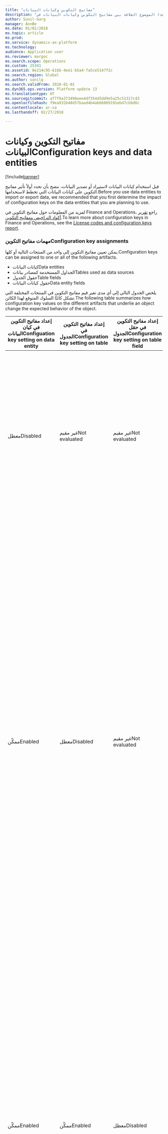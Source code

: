 ```yaml
---
title: "مفاتيح التكوين وكيانات البيانات"
description: "يوضح هذا الموضوع العلاقة بين مفاتيح التكوين وكيانات البيانات في Microsoft Dynamics 365 for Finance and Operations،‏ Enterprise edition."
author: Sunil-Garg
manager: AnnBe
ms.date: 01/01/2018
ms.topic: article
ms.prod: 
ms.service: dynamics-ax-platform
ms.technology: 
audience: Application user
ms.reviewer: margoc
ms.search.scope: Operations
ms.custom: 25341
ms.assetid: 8e214c95-616b-4ee1-b5a4-fa5ce5147f2c
ms.search.region: Global
ms.author: sunilg
ms.search.validFrom: 2018-01-01
ms.dyn365.ops.version: Platform update 13
ms.translationtype: HT
ms.sourcegitcommit: af7f9a373496eee4df354d5dd9e5a25c51317c43
ms.openlocfilehash: f9ea932b48d57baad4b4ab66069191ebd7cbbd6c
ms.contentlocale: ar-sa
ms.lasthandoff: 02/27/2018

---
```


# <a name="configuration-keys-and-data-entities"></a><span data-ttu-id="deb73-103">مفاتيح التكوين وكيانات البيانات</span><span class="sxs-lookup"><span data-stu-id="deb73-103">Configuration keys and data entities</span></span>

[!include[banner](../includes/banner.md)]

<span data-ttu-id="deb73-104">قبل استخدام كيانات البيانات لاستيراد أو تصدير البيانات، ننصح بأن تحدد أولاً تأثير مفاتيح التكوين على كيانات البيانات التي تخطط لاستخدامها.</span><span class="sxs-lookup"><span data-stu-id="deb73-104">Before you use data entities to import or export data, we recommended that you first determine the impact of configuration keys on the data entities that you are planning to use.</span></span> 

<span data-ttu-id="deb73-105">لمزيد من المعلومات حول مفاتيح التكوين في Finance and Operations، راجع [تقرير أكواد التراخيص ومفاتيح التكوين](../sysadmin/license-codes-configuration-keys-report.md).</span><span class="sxs-lookup"><span data-stu-id="deb73-105">To learn more about configuration keys in Finance and Operations, see the [License codes and configuration keys report](../sysadmin/license-codes-configuration-keys-report.md).</span></span>

### <a name="configuration-key-assignments"></a><span data-ttu-id="deb73-106">مهمات مفاتيح التكوين</span><span class="sxs-lookup"><span data-stu-id="deb73-106">Configuration key assignments</span></span>
<span data-ttu-id="deb73-107">يمكن تعيين مفاتيح التكوين إلى واحد من المنتجات التالية أو كلها.</span><span class="sxs-lookup"><span data-stu-id="deb73-107">Configuration keys can be assigned to one or all of the following artifacts.</span></span>
-   <span data-ttu-id="deb73-108">كيانات البيانات</span><span class="sxs-lookup"><span data-stu-id="deb73-108">Data entities</span></span>
-   <span data-ttu-id="deb73-109">الجداول المستخدمة كمصادر بيانات</span><span class="sxs-lookup"><span data-stu-id="deb73-109">Tables used as data sources</span></span>
-   <span data-ttu-id="deb73-110">حقول الجدول</span><span class="sxs-lookup"><span data-stu-id="deb73-110">Table fields</span></span>
-   <span data-ttu-id="deb73-111">حقول كيانات البيانات</span><span class="sxs-lookup"><span data-stu-id="deb73-111">Data entity fields</span></span>

<span data-ttu-id="deb73-112">يلخص الجدول التالي إلى أي مدى تغير قيم مفاتيح التكوين في المنتجات المختلفة التي تشكل كائنًا السلوك المتوقع لهذا الكائن.</span><span class="sxs-lookup"><span data-stu-id="deb73-112">The following table summarizes how configuration key values on the different artifacts that underlie an object change the expected behavior of the object.</span></span>

| <span data-ttu-id="deb73-113">إعداد مفاتيح التكوين في كيان البيانات</span><span class="sxs-lookup"><span data-stu-id="deb73-113">Configuation key setting on data entity</span></span> | <span data-ttu-id="deb73-114">إعداد مفاتيح التكوين في الجدول</span><span class="sxs-lookup"><span data-stu-id="deb73-114">Configuration key setting on table</span></span> | <span data-ttu-id="deb73-115">إعداد مفاتيح التكوين في حقل الجدول</span><span class="sxs-lookup"><span data-stu-id="deb73-115">Configuration key setting on table field</span></span> | <span data-ttu-id="deb73-116">مفتاح التكوين في حقل كيان البيانات</span><span class="sxs-lookup"><span data-stu-id="deb73-116">Configuration key on data entity field</span></span> | <span data-ttu-id="deb73-117">السلوك المتوقع</span><span class="sxs-lookup"><span data-stu-id="deb73-117">Expected behavior</span></span>                                                                                                                                                                                                                                                                                                                                                                                                                                                                                                                                         |
|-----------------------------------|-----------------------------|-----------------------------------|---------------------------------|-----------------------------------------------------------------------------------------------------------------------------------------------------------------------------------------------------------------------------------------------------------------------------------------------------------------------------------------------------------------------------------------------------------------------------------------------------------------------------------------------------------------------------------------------------------|
| <span data-ttu-id="deb73-118">معطل</span><span class="sxs-lookup"><span data-stu-id="deb73-118">Disabled</span></span>                          | <span data-ttu-id="deb73-119">غير مقيم</span><span class="sxs-lookup"><span data-stu-id="deb73-119">Not evaluated</span></span>               | <span data-ttu-id="deb73-120">غير مقيم</span><span class="sxs-lookup"><span data-stu-id="deb73-120">Not evaluated</span></span>                     | <span data-ttu-id="deb73-121">غير مقيم</span><span class="sxs-lookup"><span data-stu-id="deb73-121">Not evaluated</span></span>                   | <span data-ttu-id="deb73-122">إذا تم تعطيل مفتاح التكوين الخاص بكيان بيانات، فلن يعمل كيان البيانات.</span><span class="sxs-lookup"><span data-stu-id="deb73-122">If the configuration key for the data entity is disabled, the data entity will not be functional.</span></span> <span data-ttu-id="deb73-123">لا يهم ما إذا تم تمكين أو تعطيل مفاتيح التكوين في الجداول والحقول الأساسية.</span><span class="sxs-lookup"><span data-stu-id="deb73-123">It does not matter whether the configuration keys in the underlying tables and fields are enabled or disabled.</span></span>                                                                                                                                                                                                                                                                                                                                          |
| <span data-ttu-id="deb73-124">ممكّن</span><span class="sxs-lookup"><span data-stu-id="deb73-124">Enabled</span></span>                           | <span data-ttu-id="deb73-125">معطل</span><span class="sxs-lookup"><span data-stu-id="deb73-125">Disabled</span></span>                    | <span data-ttu-id="deb73-126">غير مقيم</span><span class="sxs-lookup"><span data-stu-id="deb73-126">Not evaluated</span></span>                     | <span data-ttu-id="deb73-127">غير مقيم</span><span class="sxs-lookup"><span data-stu-id="deb73-127">Not evaluated</span></span>                   | <span data-ttu-id="deb73-128">إذا تم تمكين مفتاح التكوين الخاص بكيان بيانات، يتحقق إطار عمل إدارة البيانات من مفتاح التكوين في كل جدول من الجداول الأساسية.</span><span class="sxs-lookup"><span data-stu-id="deb73-128">If the configuration key for a data entity is enabled, the data management framework checks the configuration key on each of the underlying tables.</span></span> <span data-ttu-id="deb73-129">إذا تم تعطيل مفتاح التكوين الخاص بجدول، فلن يتوفر هذا الجدول في كيان البيانات الخاص باستخدام الوظائف.</span><span class="sxs-lookup"><span data-stu-id="deb73-129">If the configuration key for a table is disabled, that table will not be available in the data entity for functional use.</span></span> <span data-ttu-id="deb73-130">إذا تم تعطيل مفتاح تكوين جدول، لا يتم تقييم إعدادات مفاتيح تكوين كيان البيانات والجدول.</span><span class="sxs-lookup"><span data-stu-id="deb73-130">If a table's configuration key is disabled, the table and data entity configuration key settings are not evaluated.</span></span> <span data-ttu-id="deb73-131">إذا تم تعطيل مفتاح تكوين الجدول الرئيسي في الكيان، فسيعمل النظام كما لو أنه تم تعطيل مفتاح تكوين الكيان.</span><span class="sxs-lookup"><span data-stu-id="deb73-131">If the primary table in the entity has its configuration key disabled, then the system will act as though the entity’s configuration key were disabled.</span></span> |
| <span data-ttu-id="deb73-132">ممكّن</span><span class="sxs-lookup"><span data-stu-id="deb73-132">Enabled</span></span>                           | <span data-ttu-id="deb73-133">ممكّن</span><span class="sxs-lookup"><span data-stu-id="deb73-133">Enabled</span></span>                     | <span data-ttu-id="deb73-134">معطل</span><span class="sxs-lookup"><span data-stu-id="deb73-134">Disabled</span></span>                          | <span data-ttu-id="deb73-135">غير مقيم</span><span class="sxs-lookup"><span data-stu-id="deb73-135">Not evaluated</span></span>                   | <span data-ttu-id="deb73-136">إذا تم تمكين مفتاح التكوين الخاص بكيان بيانات، ويتم تمكين مفاتيح تكوين الجداول الأساسية، فسيتحقق إطار إدارة البيانات من مفتاح التكوين الخاص بالحقول الموجودة في الجداول.</span><span class="sxs-lookup"><span data-stu-id="deb73-136">If the configuration key for a data entity is enabled, and the underlying tables configuration keys are enabled, the data management framework will check the configuration key on of the fields in the tables.</span></span> <span data-ttu-id="deb73-137">إذا تم تعطيل مفتاح التكوين الخاص بحقل، فلن يتوفر هذا الحقل في كيان البيانات لاستخدام الوظائف حتى إذا تم تمكين مفتاح تكوين كيان البيانات المناسب.</span><span class="sxs-lookup"><span data-stu-id="deb73-137">If the configuration key for a field is disabled, that field will not be available in the data entity for functional use even if the corresponding data entity field has the configuration key enabled.</span></span>                                                                                                                                   |
| <span data-ttu-id="deb73-138">ممكّن</span><span class="sxs-lookup"><span data-stu-id="deb73-138">Enabled</span></span>                           | <span data-ttu-id="deb73-139">ممكّن</span><span class="sxs-lookup"><span data-stu-id="deb73-139">Enabled</span></span>                     | <span data-ttu-id="deb73-140">ممكّن</span><span class="sxs-lookup"><span data-stu-id="deb73-140">Enabled</span></span>                           | <span data-ttu-id="deb73-141">معطل</span><span class="sxs-lookup"><span data-stu-id="deb73-141">Disabled</span></span>                        | <span data-ttu-id="deb73-142">إذا تم تمكين مفتاح التكوين على جميع المستويات الأخرى، إلا أنه لم يتم تمكين مفتاح تكوين حقل الكيان، فلن يتوفر الحقل للاستخدام في كيان البيانات.</span><span class="sxs-lookup"><span data-stu-id="deb73-142">If the configuration key is enabled at all other levels, but the entity field configuration key is not enabled, then the field will not be available for use in the data entity.</span></span>                                                                                                                                                                                                                                                                                                                                                                          |

> [!NOTE]
> <span data-ttu-id="deb73-143">إذا كان أحد الكيانات يشتمل على كيان آخر كمصدر بيانات، فإنه يتم تطبيق الدلالات السابقة بشكل متكرر.</span><span class="sxs-lookup"><span data-stu-id="deb73-143">If an entity has another entity as a data source then, the above semantics are applied in a recursive manner.</span></span>

### <a name="entity-list-refresh"></a><span data-ttu-id="deb73-144">تحديث قائمة الكيانات</span><span class="sxs-lookup"><span data-stu-id="deb73-144">Entity list refresh</span></span>
<span data-ttu-id="deb73-145">عند تحديث قائمة الكيانات، يُنشئ إطار عمل إدارة البيانات بيانات تعريف مفتاح التكوين للاستخدام في وقت التشغيل.</span><span class="sxs-lookup"><span data-stu-id="deb73-145">When the entity list is refreshed, the data management framework builds the configuration key metadata for runtime use.</span></span> <span data-ttu-id="deb73-146">يتم إنشاء بيانات التعريف هذه باستخدام المنطق الموضح أعلاه.</span><span class="sxs-lookup"><span data-stu-id="deb73-146">This metadata is built using the logic described above.</span></span> <span data-ttu-id="deb73-147">نوصي بشدة بالانتظار حتى يكتمل تحديث قائمة الكيانات قبل استخدام الوظائف والكيانات في إطار عمل إدارة البيانات.</span><span class="sxs-lookup"><span data-stu-id="deb73-147">We strongly recommend that you  wait for the entity list refresh to complete before using jobs and entities in the data management framework.</span></span> <span data-ttu-id="deb73-148">إذا لم تكن تنتظر، فقد لا تكون بيانات تعريف مفتاح التكوين محدثة وقد يؤدي هذا إلى نتائج غير متوقعة.</span><span class="sxs-lookup"><span data-stu-id="deb73-148">If you don't wait, the configuration key metadata may not be up to date and could result in unexpected outcomes.</span></span> <span data-ttu-id="deb73-149">عند تحديث قائمة الكيانات، يتم عرض الرسالة التالية في صفحة قائمة الكيانات.</span><span class="sxs-lookup"><span data-stu-id="deb73-149">When the entity list is being refreshed, the following message is shown in the entity list page.</span></span>

![تحديث قائمة الكيانات](./media/Entity_refresh_list.png)

### <a name="data-entity-list-page"></a><span data-ttu-id="deb73-151">صفحة قائمة كيانات البيانات</span><span class="sxs-lookup"><span data-stu-id="deb73-151">Data entity list page</span></span>
<span data-ttu-id="deb73-152">تعرض صفحة قائمة كيانات البيانات في مساحة عمل إدارة البيانات إعدادات مفاتيح التكوين الخاصة بالكيانات.</span><span class="sxs-lookup"><span data-stu-id="deb73-152">The data entity list page in the Data management workspace shows the configuration key settings for the entities.</span></span> <span data-ttu-id="deb73-153">ابدأ من هذه الصفحة لفهم تأثير مفاتيح التكوين في كيان البيانات.</span><span class="sxs-lookup"><span data-stu-id="deb73-153">Start from this page  to understand the impact from configuration keys on the data entity.</span></span>
<span data-ttu-id="deb73-154">يتم عرض هذه المعلومات باستخدام بيانات التعريف التي يتم إنشاؤها أثناء تحديث الكيان.</span><span class="sxs-lookup"><span data-stu-id="deb73-154">This information is shown using the metadata that is built during entity refresh.</span></span> <span data-ttu-id="deb73-155">يعرض عمود مفاتيح التكوين اسم مفتاح التكوين المقترن بكيان البيانات.</span><span class="sxs-lookup"><span data-stu-id="deb73-155">The configuration key column shows the name of the configuration key that is associated with the data entity.</span></span> <span data-ttu-id="deb73-156">إذا كان هذا العمود فارغًا، فإن هذا يعني أنه لا يوجد أي مفتاح تكوين مقترن بكيان البيانات.</span><span class="sxs-lookup"><span data-stu-id="deb73-156">If this column is blank it means that there is no configuration key associated with the data entity.</span></span> <span data-ttu-id="deb73-157">يعرض عمود حالة مفتاح التكوين حالة مفتاح التكوين.</span><span class="sxs-lookup"><span data-stu-id="deb73-157">The configuration key status column shows the state of the configuration key.</span></span> <span data-ttu-id="deb73-158">إذا كان العمود يشتمل على علامة اختيار، فإن هذا يعني أن المفتاح ممكَّن.</span><span class="sxs-lookup"><span data-stu-id="deb73-158">If it has a checkmark, it means the key is enabled.</span></span> <span data-ttu-id="deb73-159">إذا كان العمود فارغًا، فإن هذا يعني أما أن المفتاح معطل أو أنه ليس هناك أي مفتاح مقترن.</span><span class="sxs-lookup"><span data-stu-id="deb73-159">If it is blank, it means either the key is disabled or there is no key associated.</span></span>

![صفحة قائمة الكيانات](./media/Data_entity_list_page.png)

### <a name="target-fields"></a><span data-ttu-id="deb73-161">الحقول الهدف</span><span class="sxs-lookup"><span data-stu-id="deb73-161">Target fields</span></span>
<span data-ttu-id="deb73-162">الخطوة التالية هي تصفح كيان البيانات لعرض تأثير مفاتيح التكوين في الجداول والحقول.</span><span class="sxs-lookup"><span data-stu-id="deb73-162">The next step is to drill into the data entity to view the impact of configuration keys on tables and fields.</span></span> <span data-ttu-id="deb73-163">يعرض نموذج الحقول الهدف لكيان بيانات مفتاح التكوين ومعلومات حالة المفتاح للجداول والحقول ذات الصلة في كيان البيانات.</span><span class="sxs-lookup"><span data-stu-id="deb73-163">The target fields form for a data entity shows configuration key and the key status information for the related tables and fields in the data entity.</span></span>  <span data-ttu-id="deb73-164">إذا تم تعطيل مفتاح تكوين كيان البيانات نفسه، يتم عرض رسالة تحذير تفيد بأن الجداول والحقول الموجودة في نموذج الحقول الهدف لهذا الكيان لن تكون متوفرة على الإطلاق بغض النظر عن حالة مفتاح التكوين الخاص بها.</span><span class="sxs-lookup"><span data-stu-id="deb73-164">If the data entity itself has its configuration key disabled, a warning message is shown informing that the tables and fields in the target fields form for this entity will not be available at all regardless of their configuration key status.</span></span>

![الحقول الهدف](./media/Target_fields_1.png)

### <a name="child-entities"></a><span data-ttu-id="deb73-166">الكيانات الفرعية</span><span class="sxs-lookup"><span data-stu-id="deb73-166">Child entities</span></span> 
<span data-ttu-id="deb73-167">تشتمل بعض الكيانات على كيانات أخرى كمصادر بيانات أو عبارة عن كيانات بيانات مركبة: يتم عرض معلومات مفتاح التكوين لهذه الكيانات في نموذج الكيانات التابعة.</span><span class="sxs-lookup"><span data-stu-id="deb73-167">Certain entities have other entities as data sources, or are composite data entities: configuration key information for these entities is shown in the Child entities form.</span></span> <span data-ttu-id="deb73-168">استخدم هذا النموذج بطريقة مشابهة لصفحة قائمة الكيانات الموضحة أعلاه.</span><span class="sxs-lookup"><span data-stu-id="deb73-168">Use this form in the similar way to the entities list page described above.</span></span> <span data-ttu-id="deb73-169">كما يشبه سلوك نموذج الحقول الهدف في الكيان الفرعي الموضح أعلاه.</span><span class="sxs-lookup"><span data-stu-id="deb73-169">The target fields form for the child entity also behaves like what is described above.</span></span>

![الحقول الهدف](./media/Target_fields_2.png)

### <a name="using-data-entities"></a><span data-ttu-id="deb73-171">استخدام كيانات البيانات</span><span class="sxs-lookup"><span data-stu-id="deb73-171">Using data entities</span></span>
<span data-ttu-id="deb73-172">بعد فهم التأثير الكامل، إن وُجد، لأي مفتاح من مفاتيح التكوين في كيانات البيانات التي ترغب في استخدامها، يمكنك الآن متابعة استخدام كيانات البيانات عن طريق إضافتها إلى مشاريع البيانات.</span><span class="sxs-lookup"><span data-stu-id="deb73-172">After understanding the full impact, if any, of configuration keys on the data entities that you would like to use, you can now proceed to using the data entities by adding them to data projects.</span></span> 

### <a name="run-time-validations-for-configuration-keys"></a><span data-ttu-id="deb73-173">عمليات التحقق من الصحة في وقت التشغيل لمفاتيح التكوين</span><span class="sxs-lookup"><span data-stu-id="deb73-173">Run time validations for configuration keys</span></span>
<span data-ttu-id="deb73-174">من خلال استخدام بيانات تعريف مفاتيح التكوين التي تم إنشاؤها أثناء قائمة تحديث الكيانات، يتم تنفيذ عمليات التحقق من الصحة في وقت التشغيل في حالات الاستخدام التالية.</span><span class="sxs-lookup"><span data-stu-id="deb73-174">Using the configuration key metadata built during entity refresh list, run time validations are performed in the following use cases.</span></span>

-   <span data-ttu-id="deb73-175">عند إضافة كيان بيانات إلى وظيفة</span><span class="sxs-lookup"><span data-stu-id="deb73-175">When a data entity is added to a job</span></span>

-   <span data-ttu-id="deb73-176">عند قيام المستخدم بالنقر فوق "التحقق من الصحة" في قائمة الكيانات</span><span class="sxs-lookup"><span data-stu-id="deb73-176">When user clicks ‘validate’ on the entity list</span></span>

-   <span data-ttu-id="deb73-177">عند قيام المستخدم بتحميل حزمة بيانات في مشروع بيانات</span><span class="sxs-lookup"><span data-stu-id="deb73-177">When the user loads a data package into a data project</span></span>

-   <span data-ttu-id="deb73-178">عند قيام المستخدم بتحميل قالب في مشروع بيانات</span><span class="sxs-lookup"><span data-stu-id="deb73-178">When the user loads a template into a data project</span></span>

-   <span data-ttu-id="deb73-179">عند تحميل مشروع بيانات موجود</span><span class="sxs-lookup"><span data-stu-id="deb73-179">When an existing data project is loaded</span></span>

-   <span data-ttu-id="deb73-180">عند تحميل قالب في مشروع بيانات</span><span class="sxs-lookup"><span data-stu-id="deb73-180">When a template is loaded into a data project</span></span>

-   <span data-ttu-id="deb73-181">قبل تنفيذ وظيفة التصدير/الاستيراد (دُفعة، غير دُفعية، تكرار، Odata)</span><span class="sxs-lookup"><span data-stu-id="deb73-181">Before the export/import job is executed (batch, non-batch, recurring, Odata)</span></span>

-   <span data-ttu-id="deb73-182">عند قيام المستخدم بإنشاء تعيين</span><span class="sxs-lookup"><span data-stu-id="deb73-182">When the user generates mapping</span></span>

-   <span data-ttu-id="deb73-183">عند قيام المستخدم بتعيين الحقول في واجهة مستخدم التعيين</span><span class="sxs-lookup"><span data-stu-id="deb73-183">When the user maps fields in the mapping UI</span></span>

-   <span data-ttu-id="deb73-184">عند قيام المستخدم بإضافة "حقول قابلة للاستيراد" فقط</span><span class="sxs-lookup"><span data-stu-id="deb73-184">When the user adds only 'importable fields'</span></span>


### <a name="managing-configuration-key-changes"></a><span data-ttu-id="deb73-185">إدارة تغييرات مفاتيح التكوين</span><span class="sxs-lookup"><span data-stu-id="deb73-185">Managing configuration key changes</span></span>
<span data-ttu-id="deb73-186">في أي وقت تقوم فيه بتحديث مفاتيح التكوين في الكيان أو الجدول أو مستوى الحقل، فيجب تحديث قائمة الكيانات في إطار عمل إدارة البيانات.</span><span class="sxs-lookup"><span data-stu-id="deb73-186">Anytime that you update configuration keys at the entity, table or field level, the entity list in the data management framework must be refreshed.</span></span> <span data-ttu-id="deb73-187">تضمن هذه العملية قيام إطار العمل بانتقاء إعدادات مفاتيح التكوين الأخيرة.</span><span class="sxs-lookup"><span data-stu-id="deb73-187">This process ensures that the framework picks up the latest configuration key settings.</span></span> <span data-ttu-id="deb73-188">حتى يتم تحديث قائمة الكيانات، فسيتم عرض التحذير التالي في صفحة قائمة الكيانات.</span><span class="sxs-lookup"><span data-stu-id="deb73-188">Until the entity list is refreshed, the following warning will be shown in the entity list page.</span></span> <span data-ttu-id="deb73-189">سوف يسري مفعول تغييرات مفاتيح التكوين المحدثة مباشرةً بعد تحديث قائمة الكيانات.</span><span class="sxs-lookup"><span data-stu-id="deb73-189">The updated configuration key changes will take effect immediately after the entity list is refreshed.</span></span> <span data-ttu-id="deb73-190">نوصي بأن تتحقق من صحة وظائف ومشاريع البيانات الموجودة للتأكد من أنها تعمل بالشكل المتوقع بعد سريان مفعول تغييرات مفاتيح التكوين.</span><span class="sxs-lookup"><span data-stu-id="deb73-190">We recommend that you validate existing data projects and jobs to make sure that they function as expected after the configuration keys changes are put in effect.</span></span>

![الحقول الهدف](./media/Target_fields_3.png)


